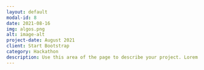 ```yaml
---
layout: default
modal-id: 8
date: 2021-08-16
img: algos.png
alt: image-alt
project-date: August 2021
client: Start Bootstrap
category: Hackathon
description: Use this area of the page to describe your project. Lorem ipsum dolor sit amet, consectetur adipisicing elit. Mollitia neque assumenda ipsam nihil, molestias magnam, recusandae quos quis inventore quisquam velit asperiores, vitae? Reprehenderit soluta, eos quod consequuntur itaque. Nam.
---
```

